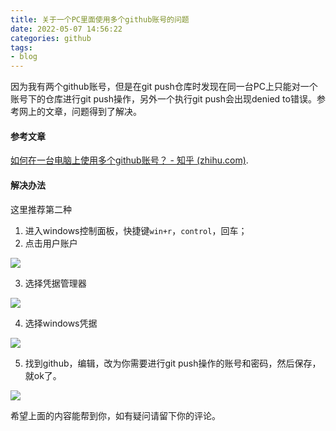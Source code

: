 ```yaml
---
title: 关于一个PC里面使用多个github账号的问题
date: 2022-05-07 14:56:22
categories: github
tags:
- blog
---
```


因为我有两个github账号，但是在git push仓库时发现在同一台PC上只能对一个账号下的仓库进行git push操作，另外一个执行git push会出现denied to错误。参考网上的文章，问题得到了解决。

<!-- more -->

#### 参考文章

[如何在一台电脑上使用多个github账号？ - 知乎 (zhihu.com)](https://zhuanlan.zhihu.com/p/373072996).

#### 解决办法

这里推荐第二种

1. 进入windows控制面板，快捷键`win+r`，`control`，回车；
2. 点击用户账户

![](https://photo.lihui327.cn/blog/2022/2022-05-07_150427.jpg) 

3. 选择凭据管理器

![](https://photo.lihui327.cn/blog/2022/2022-05-07_150602.jpg) 

4. 选择windows凭据

![](https://photo.lihui327.cn/blog/2022/2022-05-07_150757.jpg) 

5. 找到github，编辑，改为你需要进行git push操作的账号和密码，然后保存，就ok了。

![](https://photo.lihui327.cn/blog/2022/2022-05-07_150949.jpg) 

希望上面的内容能帮到你，如有疑问请留下你的评论。